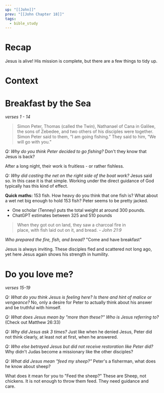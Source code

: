 ```yaml
---
up: "[[John]]"
prev: "[[John Chapter 18]]"
tags:
  - bible_study
---
```


# Recap
Jesus is alive!
His mission is complete, but there are a few things to tidy up.

# Context

# Breakfast by the Sea
_verses 1 - 14_
> Simon Peter, Thomas (called the Twin), Nathanael of Cana in Galilee, the sons of Zebedee, and two others of his disciples were together. Simon Peter said to them, “I am going fishing.” They said to him, “We will go with you.”

_Q: Why do you think Peter decided to go fishing?_
Don't they know that Jesus is back?

After a long night, their work is fruitless - or rather fishless.

_Q: Why did casting the net on the right side of the boat work?_
Jesus said so. In this case it is that simple.
Working under the direct guidance of God typically has this kind of effect.

**Quick maths:**
153 fish. How heavy do you think that one fish is? 
What about a wet net big enough to hold 153 fish? Peter seems to be pretty jacked.
 - One scholar (Tenney) puts the total weight at around 300 pounds.
 - ChatGPT estimates between 325 and 510 pounds

>When they got out on land, they saw a charcoal fire in place, with fish laid out on it, and bread. _- John 21:9_

_Who prepared the fire, fish, and bread?_
"Come and have breakfast"

Jesus is always inviting. These disciples fled and scattered not long ago, yet here Jesus again shows his strength in humility.

# Do you love me?
_verses 15-19_

*Q: What do you think Jesus is feeling here? Is there and hint of malice or vengeance?*
No, only a desire for Peter to actually think about his answer and be truthful with himself.

*Q: What does Jesus mean by "more than these?" Who is Jesus referring to?*
(Check out Matthew 26:33)

*Q: Why did Jesus ask 3 times?*
Just like when he denied Jesus, Peter did not think clearly, at least not at first, when he answered.

*Q: Who else betrayed Jesus but did not receive restoration like Peter did?*
Why didn't Judas become a missionary like the other disciples?

*Q: What did Jesus mean "feed my sheep?"*
Peter's a fisherman, what does he know about sheep?

What does it mean for you to "Feed the sheep?"
These are Sheep, not chickens. It is not enough to throw them feed. They need guidance and care.

